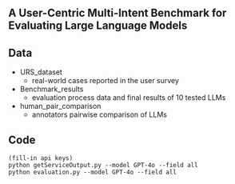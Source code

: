 ## A User-Centric Multi-Intent Benchmark for Evaluating Large Language Models

## Data

- URS_dataset
  - real-world cases reported in the user survey
- Benchmark_results
  - evaluation process data and final results of 10 tested LLMs
- human_pair_comparison
  - annotators pairwise comparison of LLMs

## Code

```
(fill-in api keys)
python getServiceOutput.py --model GPT-4o --field all
python evaluation.py --model GPT-4o --field all
```

